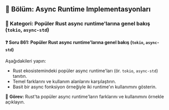 ## 📘 Bölüm: Async Runtime Implementasyonları
### 🔹 Kategori: Popüler Rust async runtime'larına genel bakış (`tokio`, `async-std`)
#### ❓ Soru 861: Popüler Rust async runtime'larına genel bakış (`tokio`, `async-std`)

Aşağıdakileri yapın:

- Rust ekosistemindeki popüler async runtime'ları (ör. `tokio`, `async-std`) tanıtın.
- Temel farklarını ve kullanım alanlarını karşılaştırın.
- Basit bir async fonksiyon örneğiyle iki runtime'ın kullanımını gösterin.

🔧 **Görev:** Rust'ta popüler async runtime'ların farklarını ve kullanımını örnekle açıklayın.
